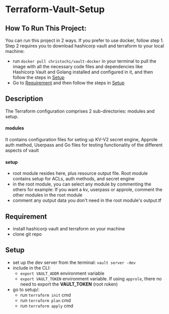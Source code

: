 # Terraform-Vault-Setup

## How To Run This Project:
You can run this project in 2 ways. If you prefer to use docker, follow step 1. Step 2 requires you to download hashicorp vault and terraform to your local machine:
- run `docker pull christochi/vault-docker` in your terminal to pull the image with all the necessary code files and dependencies like Hashicorp Vault and Golang installed and configured in it, and then follow the steps in [Setup](#setup-1)
- Go to [Requirement](#requirement) and then follow the steps in [Setup](#setup-1)

## Description
The Terraform configuration comprises 2 sub-directories: modules and setup.

#### modules
It contains configuration files for seting up KV-V2 secret engine, Approle auth method, Userpass and Go files for testing functionality of the different aspects of vault

#### setup
- root module resides here, plus resource output file. Root module contains setup for ACLs, auth methods, and secret engine
- in the root module, you can select any module by commenting the others for example: If you want a kv, userpass or approle, comment the other modules in the root module
- comment any output data you don't need in the root module's output.tf

## Requirement
- install hashicorp vault and terraform on your machine
- clone git repo

## Setup
- set up the dev server from the terminal: `vault server -dev`
- include in the CLI:
    - `export VAULT_ADDR` environment variable
    - `export VAULT_TOKEN` environment variable. If using `approle`, there no need to export the **VAULT_TOKEN** (root roken)
- go to setup/:
    - run `terraform init` cmd
    - run `terraform plan` cmd
    - run `terraform apply` cmd